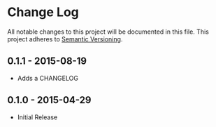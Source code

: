 # Change Log
All notable changes to this project will be documented in this file.
This project adheres to [Semantic Versioning](http://semver.org/).

## 0.1.1 - 2015-08-19
* Adds a CHANGELOG

## 0.1.0 - 2015-04-29
* Initial Release
